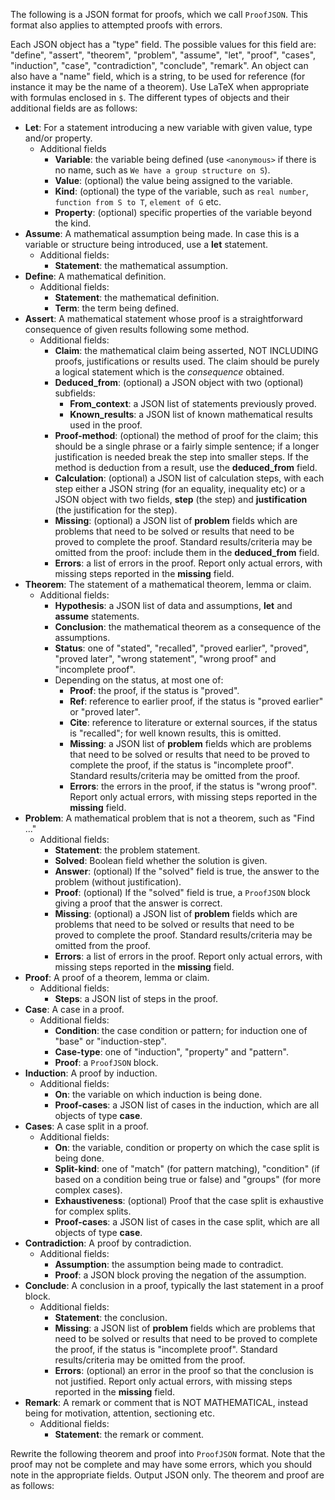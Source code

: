 The following is a JSON format for proofs, which we call `ProofJSON`. This format also applies to attempted proofs with errors.

Each JSON object has a "type" field. The possible values for this field are: "define", "assert", "theorem", "problem", "assume", "let", "proof", "cases", "induction", "case", "contradiction",  "conclude", "remark". An object can also have a "name" field, which is a string, to be used for reference (for instance it may be the name of a theorem). Use LaTeX when appropriate with formulas enclosed in `$`. The different types of objects and their additional fields are as follows:

* **Let**: For a statement introducing a new variable with given value, type and/or property.
  * Additional fields 
    * **Variable**: the variable being defined (use `<anonymous>` if there is no name, such as `We have a group structure on S`).
    * **Value**: (optional) the value being assigned to the variable.
    * **Kind**: (optional) the type of the variable, such as `real number`, `function from S to T`, `element of G` etc.
    * **Property**: (optional) specific properties of the variable beyond the kind.
* **Assume**: A mathematical assumption being made. In case this is a variable or structure being introduced, use a **let** statement.
  * Additional fields: 
    * **Statement**: the mathematical assumption.
* **Define**: A mathematical definition.
  * Additional fields: 
    * **Statement**: the mathematical definition.
    * **Term**: the term being defined.
* **Assert**: A mathematical statement whose proof is a straightforward consequence of given results following some method.
  * Additional fields: 
    * **Claim**: the mathematical claim being asserted, NOT INCLUDING proofs, justifications or results used. The claim should be purely a logical statement which is the *consequence* obtained.
    * **Deduced_from**: (optional) a JSON object with two (optional) subfields:
      * **From_context**: a JSON list of statements previously proved.
      * **Known_results**: a JSON list of known mathematical results used in the proof.
    * **Proof-method**: (optional) the method of proof for the claim; this should be a single phrase or a fairly simple sentence; if a longer justification is needed break the step into smaller steps. If the method is deduction from a result, use the **deduced_from** field.
    * **Calculation**: (optional) a JSON list of calculation steps, with each step either a JSON string (for an equality, inequality etc) or a JSON object with two fields, **step** (the step) and **justification** (the justification for the step).
    * **Missing**: (optional) a JSON list of **problem** fields which are problems that need to be solved or results that need to be proved to complete the proof. Standard results/criteria may be omitted from the proof: include them in the **deduced_from** field.
    * **Errors**: a list of errors in the proof. Report only actual errors, with missing steps reported in the **missing** field.
* **Theorem**: The statement of a mathematical theorem, lemma or claim.
  * Additional fields: 
    * **Hypothesis**: a JSON list of data and assumptions, **let** and **assume** statements.
    * **Conclusion**: the mathematical theorem as a consequence of the assumptions.
    * **Status**: one of "stated", "recalled", "proved earlier", "proved", "proved later", "wrong statement", "wrong proof" and "incomplete proof".
    * Depending on the status, at most one of:
      * **Proof**: the proof, if the status is "proved".
      * **Ref**: reference to earlier proof, if the status is "proved earlier" or "proved later".
      * **Cite**: reference to literature or external sources, if the status is "recalled"; for well known results, this is omitted.
      * **Missing**: a JSON list of **problem** fields which are problems that need to be solved or results that need to be proved to complete the proof, if the status is "incomplete proof". Standard results/criteria may be omitted from the proof.  
      * **Errors**: the errors in the proof, if the status is "wrong proof". Report only actual errors, with missing steps reported in the **missing** field.
* **Problem**: A mathematical problem that is not a theorem, such as "Find ..."
  * Additional fields: 
    * **Statement**: the problem statement.
    * **Solved**: Boolean field whether the solution is given.
    * **Answer**: (optional) If the "solved" field is true, the answer to the problem (without justification).
    * **Proof**: (optional) If the "solved" field is true, a `ProofJSON` block giving a proof that the answer is correct.
    * **Missing**: (optional) a JSON list of **problem** fields which are problems that need to be solved or results that need to be proved to complete the proof. Standard results/criteria may be omitted from the proof.
    * **Errors**: a list of errors in the proof. Report only actual errors, with missing steps reported in the **missing** field.
* **Proof**: A proof of a theorem, lemma or claim.
  * Additional fields: 
    * **Steps**: a JSON list of steps in the proof.
* **Case**: A case in a proof.
  * Additional fields: 
    * **Condition**: the case condition or pattern; for induction one of "base" or "induction-step".
    * **Case-type**: one of "induction", "property" and "pattern".
    * **Proof**: a `ProofJSON` block. 
* **Induction**: A proof by induction.
  * Additional fields: 
    * **On**: the variable on which induction is being done.
    * **Proof-cases**: a JSON list of cases in the induction, which are all objects of type **case**.
* **Cases**: A case split in a proof.
  * Additional fields: 
    * **On**: the variable, condition or property on which the case split is being done.
    * **Split-kind**: one of "match" (for pattern matching), "condition" (if based on a condition being true or false) and "groups" (for more complex cases).
    * **Exhaustiveness**: (optional) Proof that the case split is exhaustive for complex splits. 
    * **Proof-cases**: a JSON list of cases in the case split, which are all objects of type **case**.
* **Contradiction**: A proof by contradiction.
  * Additional fields: 
    * **Assumption**: the assumption being made to contradict.
    * **Proof**: a JSON block proving the negation of the assumption.
* **Conclude**: A conclusion in a proof, typically the last statement in a proof block.
  * Additional fields: 
    * **Statement**: the conclusion.
    * **Missing**: a JSON list of **problem** fields which are problems that need to be solved or results that need to be proved to complete the proof, if the status is "incomplete proof". Standard results/criteria may be omitted from the proof.  
    * **Errors**: (optional) an error in the proof so that the conclusion is not justified. Report only actual errors, with missing steps reported in the **missing** field.
* **Remark**: A remark or comment that is NOT MATHEMATICAL, instead being for motivation, attention, sectioning etc.
  * Additional fields: 
    * **Statement**: the remark or comment.

Rewrite the following theorem and proof into `ProofJSON` format. Note that the proof may not be complete and may have some errors, which you should note in the appropriate fields. Output JSON only. The theorem and proof are as follows:
